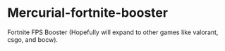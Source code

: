 # Mercurial-fortnite-booster
Fortnite FPS Booster (Hopefully will expand to other games like valorant, csgo, and bocw).
